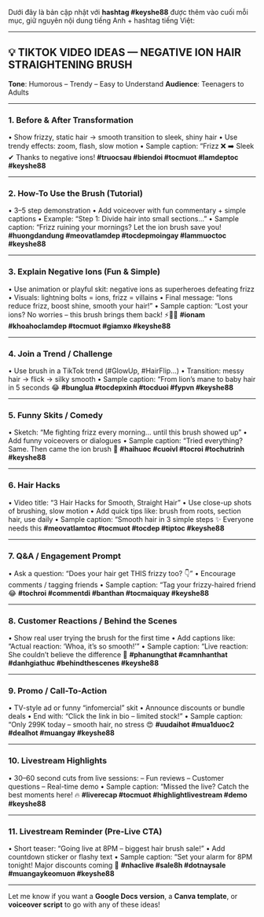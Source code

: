 Dưới đây là bản cập nhật với **hashtag #keyshe88** được thêm vào cuối mỗi mục, giữ nguyên nội dung tiếng Anh + hashtag tiếng Việt:

---

## 💡 TIKTOK VIDEO IDEAS — NEGATIVE ION HAIR STRAIGHTENING BRUSH

**Tone**: Humorous – Trendy – Easy to Understand
**Audience**: Teenagers to Adults

---

### 1. Before & After Transformation

• Show frizzy, static hair → smooth transition to sleek, shiny hair
• Use trendy effects: zoom, flash, slow motion
• Sample caption:
“Frizz ❌ ➡️ Sleek ✔ Thanks to negative ions!
**#truocsau #biendoi #tocmuot #lamdeptoc #keyshe88**

---

### 2. How-To Use the Brush (Tutorial)

• 3–5 step demonstration
• Add voiceover with fun commentary + simple captions
• Example: “Step 1: Divide hair into small sections…”
• Sample caption:
“Frizz ruining your mornings? Let the ion brush save you!
**#huongdandung #meovatlamdep #tocdepmoingay #lammuoctoc #keyshe88**

---

### 3. Explain Negative Ions (Fun & Simple)

• Use animation or playful skit: negative ions as superheroes defeating frizz
• Visuals: lightning bolts = ions, frizz = villains
• Final message: “Ions reduce frizz, boost shine, smooth your hair!”
• Sample caption:
“Lost your ions? No worries – this brush brings them back! ⚡💇‍♀️
**#ionam #khoahoclamdep #tocmuot #giamxo #keyshe88**

---

### 4. Join a Trend / Challenge

• Use brush in a TikTok trend (#GlowUp, #HairFlip...)
• Transition: messy hair → flick → silky smooth
• Sample caption:
“From lion’s mane to baby hair in 5 seconds 😂
**#bunglua #tocdepxinh #tocduoi #fypvn #keyshe88**

---

### 5. Funny Skits / Comedy

• Sketch: “Me fighting frizz every morning... until this brush showed up”
• Add funny voiceovers or dialogues
• Sample caption:
“Tried everything? Same. Then came the ion brush 🤣
**#haihuoc #cuoivl #tocroi #tochutrinh #keyshe88**

---

### 6. Hair Hacks

• Video title: “3 Hair Hacks for Smooth, Straight Hair”
• Use close-up shots of brushing, slow motion
• Add quick tips like: brush from roots, section hair, use daily
• Sample caption:
“Smooth hair in 3 simple steps ✨ Everyone needs this
**#meovatlamtoc #tocmuot #tocdep #tiptoc #keyshe88**

---

### 7. Q\&A / Engagement Prompt

• Ask a question:
“Does your hair get THIS frizzy too? 👇”
• Encourage comments / tagging friends
• Sample caption:
“Tag your frizzy-haired friend 😂
**#tochroi #commentdi #banthan #tocmaiquay #keyshe88**

---

### 8. Customer Reactions / Behind the Scenes

• Show real user trying the brush for the first time
• Add captions like: “Actual reaction: ‘Whoa, it’s so smooth!’”
• Sample caption:
“Live reaction: She couldn’t believe the difference 💫
**#phanungthat #camnhanthat #danhgiathuc #behindthescenes #keyshe88**

---

### 9. Promo / Call-To-Action

• TV-style ad or funny “infomercial” skit
• Announce discounts or bundle deals
• End with: “Click the link in bio – limited stock!”
• Sample caption:
“Only 299K today – smooth hair, no stress 😍
**#uudaihot #mua1duoc2 #dealhot #muangay #keyshe88**

---

### 10. Livestream Highlights

• 30–60 second cuts from live sessions:
– Fun reviews
– Customer questions
– Real-time demo
• Sample caption:
“Missed the live? Catch the best moments here! 🔥
**#liverecap #tocmuot #highlightlivestream #demo #keyshe88**

---

### 11. Livestream Reminder (Pre-Live CTA)

• Short teaser: “Going live at 8PM – biggest hair brush sale!”
• Add countdown sticker or flashy text
• Sample caption:
“Set your alarm for 8PM tonight! Major discounts coming 👀
**#nhaclive #sale8h #dotnaysale #muangaykeomuon #keyshe88**

---

Let me know if you want a **Google Docs version**, a **Canva template**, or **voiceover script** to go with any of these ideas!

